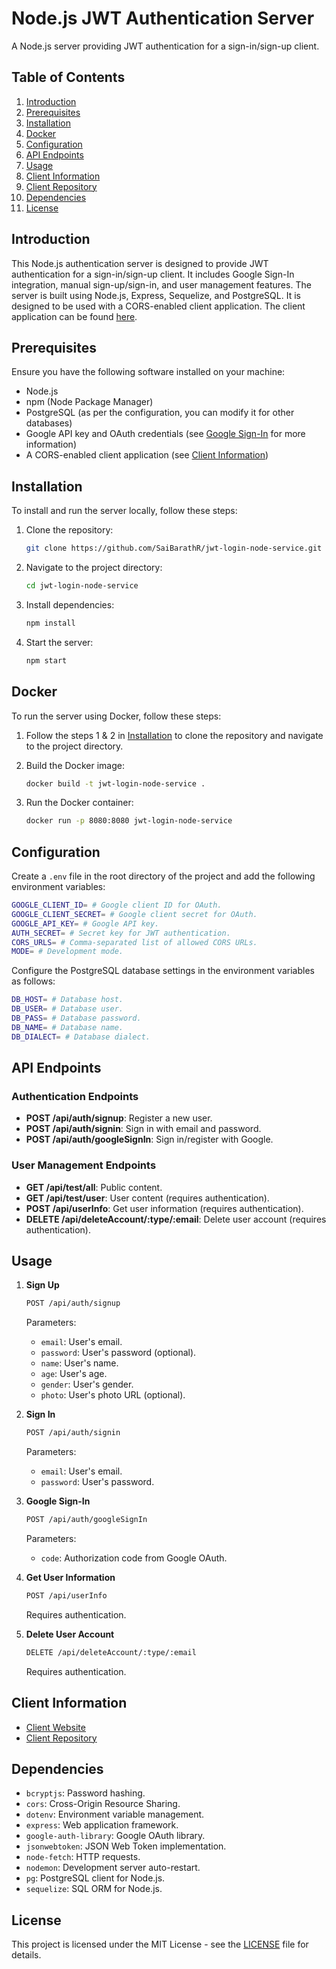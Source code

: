 # Node.js JWT Authentication Server

A Node.js server providing JWT authentication for a sign-in/sign-up client.

## Table of Contents

1. [Introduction](#introduction)
2. [Prerequisites](#prerequisites)
3. [Installation](#installation)  
4. [Docker](#docker)      
5. [Configuration](#configuration)
6. [API Endpoints](#api-endpoints)
7. [Usage](#usage)
8. [Client Information](#client-information)
9. [Client Repository](#client-repository)
10. [Dependencies](#dependencies)
11. [License](#license)

## Introduction

This Node.js authentication server is designed to provide JWT authentication for a sign-in/sign-up client. It includes Google Sign-In integration, manual sign-up/sign-in, and user management features. The server is built using Node.js, Express, Sequelize, and PostgreSQL. It is designed to be used with a CORS-enabled client application. The client application can be found [here](https://github.com/SaiBarathR/login-page-with-jwt-auth-one-tap-sign-in).

## Prerequisites

Ensure you have the following software installed on your machine:

- Node.js
- npm (Node Package Manager)
- PostgreSQL (as per the configuration, you can modify it for other databases)
- Google API key and OAuth credentials (see [Google Sign-In](https://developers.google.com/identity/gsi/web/guides/overview) for more information)
- A CORS-enabled client application (see [Client Information](#client-information))

## Installation

To install and run the server locally, follow these steps:

1. Clone the repository:

    ```bash
    git clone https://github.com/SaiBarathR/jwt-login-node-service.git
    ```

2. Navigate to the project directory:

    ```bash
    cd jwt-login-node-service
    ```

3. Install dependencies:

    ```bash
    npm install
    ```

4. Start the server:

    ```bash
    npm start
    ```

## Docker

To run the server using Docker, follow these steps:

1. Follow the steps 1 & 2 in [Installation](#installation) to clone the repository and navigate to the project directory.
    
2. Build the Docker image:

    ```bash
    docker build -t jwt-login-node-service .
    ```
3. Run the Docker container:

    ```bash
    docker run -p 8080:8080 jwt-login-node-service
    ```    

## Configuration

Create a `.env` file in the root directory of the project and add the following environment variables:

```bash
GOOGLE_CLIENT_ID= # Google client ID for OAuth.
GOOGLE_CLIENT_SECRET= # Google client secret for OAuth.
GOOGLE_API_KEY= # Google API key.
AUTH_SECRET= # Secret key for JWT authentication.
CORS_URLS= # Comma-separated list of allowed CORS URLs.
MODE= # Development mode.
```
Configure the PostgreSQL database settings in the environment variables as follows:

```bash
DB_HOST= # Database host.
DB_USER= # Database user.
DB_PASS= # Database password.
DB_NAME= # Database name.
DB_DIALECT= # Database dialect.
```

## API Endpoints

### Authentication Endpoints

- **POST /api/auth/signup**: Register a new user.
- **POST /api/auth/signin**: Sign in with email and password.
- **POST /api/auth/googleSignIn**: Sign in/register with Google.

### User Management Endpoints

- **GET /api/test/all**: Public content.
- **GET /api/test/user**: User content (requires authentication).
- **POST /api/userInfo**: Get user information (requires authentication).
- **DELETE /api/deleteAccount/:type/:email**: Delete user account (requires authentication).

## Usage

1. **Sign Up**

    ```bash
    POST /api/auth/signup
    ```

    Parameters:
    - `email`: User's email.
    - `password`: User's password (optional).
    - `name`: User's name.
    - `age`: User's age.
    - `gender`: User's gender.
    - `photo`: User's photo URL (optional).

2. **Sign In**

    ```bash
    POST /api/auth/signin
    ```

    Parameters:
    - `email`: User's email.
    - `password`: User's password.

3. **Google Sign-In**

    ```bash
    POST /api/auth/googleSignIn
    ```

    Parameters:
    - `code`: Authorization code from Google OAuth.

4. **Get User Information**

    ```bash
    POST /api/userInfo
    ```

    Requires authentication.

5. **Delete User Account**

    ```bash
    DELETE /api/deleteAccount/:type/:email
    ```

    Requires authentication.

## Client Information

- [Client Website](https://login-page-with-jwt-auth-one-tap-sign.netlify.app/login)
- [Client Repository](https://github.com/SaiBarathR/login-page-with-jwt-auth-one-tap-sign-in)

## Dependencies

- `bcryptjs`: Password hashing.
- `cors`: Cross-Origin Resource Sharing.
- `dotenv`: Environment variable management.
- `express`: Web application framework.
- `google-auth-library`: Google OAuth library.
- `jsonwebtoken`: JSON Web Token implementation.
- `node-fetch`: HTTP requests.
- `nodemon`: Development server auto-restart.
- `pg`: PostgreSQL client for Node.js.
- `sequelize`: SQL ORM for Node.js.

## License

This project is licensed under the MIT License - see the [LICENSE](LICENSE) file for details.